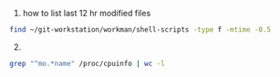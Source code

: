 
1. how to list last 12 hr modified files

```bash
find ~/git-workstation/workman/shell-scripts -type f -mtime -0.5
```
2. 

```bash
grep "^mo.*name" /proc/cpuinfo | wc -l
```
































































































































































































































